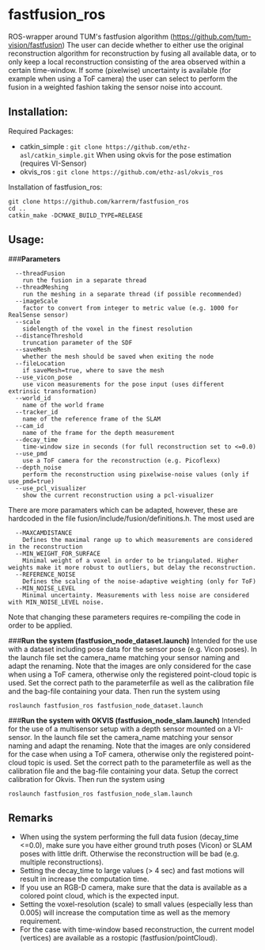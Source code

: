 **fastfusion_ros**
===================
ROS-wrapper around TUM's fastfusion algorithm (https://github.com/tum-vision/fastfusion)
The user can decide whether to either use the original reconstruction algorithm for reconstruction by fusing all available data, or to only keep a local reconstruction consisting of the area observed within a certain time-window.
If some (pixelwise) uncertainty is available (for example when using a ToF camera) the user can select to perform the fusion in a weighted fashion taking the sensor noise into account.

**Installation:**
---
Required Packages:
* catkin_simple  : ```git clone https://github.com/ethz-asl/catkin_simple.git```
When using okvis for the pose estimation (requires VI-Sensor)
* okvis_ros      : ```git clone https://github.com/ethz-asl/okvis_ros```

Installation of fastfusion_ros:

```
git clone https://github.com/karrerm/fastfusion_ros
cd ..
catkin_make -DCMAKE_BUILD_TYPE=RELEASE
```
**Usage:**
---
###**Parameters**
```
  --threadFusion
    run the fusion in a separate thread
  --threadMeshing
    run the meshing in a separate thread (if possible recommended)
  --imageScale
    factor to convert from integer to metric value (e.g. 1000 for RealSense sensor)
  --scale
    sidelength of the voxel in the finest resolution
  --distanceThreshold
    truncation parameter of the SDF
  --saveMesh
    whether the mesh should be saved when exiting the node
  --fileLocation
    if saveMesh=true, where to save the mesh
  --use_vicon_pose
    use vicon measurements for the pose input (uses different extrinsic transformation)
  --world_id
    name of the world frame
  --tracker_id
    name of the reference frame of the SLAM
  --cam_id
    name of the frame for the depth measurement
  --decay_time
    time-window size in seconds (for full reconstruction set to <=0.0)
  --use_pmd
    use a ToF camera for the reconstruction (e.g. Picoflexx)
  --depth_noise
    perform the reconstruction using pixelwise-noise values (only if use_pmd=true)
  --use_pcl_visualizer
    show the current reconstruction using a pcl-visualizer
```
There are more paramaters which can be adapted, however, these are hardcoded in the file fusion/include/fusion/definitions.h. The most used are
```
  --MAXCAMDISTANCE
    Defines the maximal range up to which measurements are considered in the reconstruction
  --MIN_WEIGHT_FOR_SURFACE
    Minimal weight of a voxel in order to be triangulated. Higher weights make it more robust to outliers, but delay the reconstruction.
  --REFERENCE_NOISE
    Defines the scaling of the noise-adaptive weighting (only for ToF)
  --MIN_NOISE_LEVEL
    Minimal uncertainty. Measurements with less noise are considered with MIN_NOISE_LEVEL noise.
```
Note that changing these parameters requires re-compiling the code in order to be applied.

###**Run the system (fastfusion_node_dataset.launch)**
Intended for the use with a dataset including pose data for the sensor pose (e.g. Vicon poses).
In the launch file set the camera_name matching your sensor naming and adapt the renaming. Note that the images are only considered for the case when using a ToF camera, otherwise only the registered point-cloud topic is used. Set the correct path to the parameterfile as well as the calibration file and the bag-file containing your data. Then run the system using
```
roslaunch fastfusion_ros fastfusion_node_dataset.launch
```

###**Run the system with OKVIS (fastfusion_node_slam.launch)**
Intended for the use of a multisensor setup with a depth sensor mounted on a VI-sensor. In the launch file set the camera_name matching your sensor naming and adapt the renaming. Note that the images are only considered for the case when using a ToF camera, otherwise only the registered point-cloud topic is used. Set the correct path to the parameterfile as well as the calibration file and the bag-file containing your data. Setup the correct calibration for Okvis. Then run the system using
```
roslaunch fastfusion_ros fastfusion_node_slam.launch
```

**Remarks**
---
* When using the system performing the full data fusion (decay_time <=0.0), make sure you have either ground truth poses (Vicon) or SLAM poses with little drift. Otherwise the reconstruction will be bad (e.g. multiple reconstructions).
* Setting the decay_time to large values (> 4 sec) and fast motions will result in increase the computation time.
* If you use an RGB-D camera, make sure that the data is available as a colored point cloud, which is the expected input.
* Setting the voxel-resolution (scale) to small values (especially less than 0.005) will increase the computation time as well as the memory requirement.
* For the case with time-window based reconstruction, the current model (vertices) are available as a rostopic (fastfusion/pointCloud).
